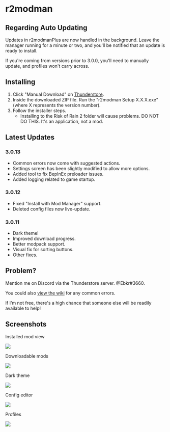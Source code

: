 # r2modman

## Regarding Auto Updating
Updates in r2modmanPlus are now handled in the background. Leave the manager running for a minute or two, and you'll be notified that an update is ready to install.

If you're coming from versions prior to 3.0.0, you'll need to manually update, and profiles won't carry across.

## Installing
1. Click "Manual Download" on [Thunderstore](https://thunderstore.io/package/ebkr/r2modman/).
2. Inside the downloaded ZIP file. Run the "r2modman Setup X.X.X.exe" (where X represents the version number).
3. Follow the installer steps.
    - Installing to the Risk of Rain 2 folder will cause problems. DO NOT DO THIS. It's an application, not a mod.


## Latest Updates
### 3.0.13
- Common errors now come with suggested actions.
- Settings screen has been slightly modified to allow more options.
- Added tool to fix BepInEx preloader issues.
- Added logging related to game startup.

### 3.0.12
- Fixed "Install with Mod Manager" support.
- Deleted config files now live-update.

### 3.0.11
- Dark theme!
- Improved download progress.
- Better modpack support.
- Visual fix for sorting buttons.
- Other fixes.

## Problem?
Mention me on Discord via the Thunderstore server. @Ebkr#3660.

You could also [view the wiki](https://github.com/ebkr/r2modmanPlus/wiki) for any common errors.

If I'm not free, there's a high chance that someone else will be readily available to help!

## Screenshots

Installed mod view

![](https://i.imgur.com/8BAxYiB.png)

Downloadable mods

![](https://i.imgur.com/DNl7kVy.png)

Dark theme

![](https://i.imgur.com/rPLesah.png)

Config editor

![](https://i.imgur.com/mkO4Q4H.png)

Profiles

![](https://i.imgur.com/HtWQIWZ.png)